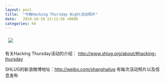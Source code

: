 ```yaml
---
layout: post
title:  "今晚Hacking Thursday Night活动照片"
date:   2019-10-10 13:12:58 +0000
categories: h4
---
```


[<img style='margin:10px;' src='/res2019q4/ja10.h4/ja10_2041_4400+08.1920p.jpg'>](/res2019q4/ja10.h4/ja10_2041_4400+08.JPG)

有关Hacking Thursday活动的介绍：
http://www.shlug.org/about/#hacking-thursday

SHLUG的新浪微博地址：http://weibo.com/shanghailug 有每次活动照片以及信息发布


